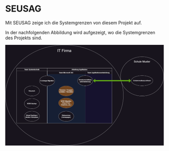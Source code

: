 # SEUSAG

Mit SEUSAG zeige ich die Systemgrenzen von diesem Projekt auf. 

In der nachfolgenden Abbildung wird aufgezeigt, wo die Systemgrenzen des Projekts sind. 

![SEUSAG](./Images/SEUSAG/SEUSAG.png)
